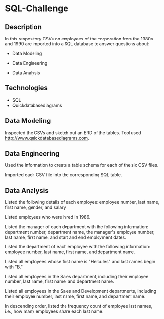 # SQL-Challenge

## Description

In this respository CSVs on employees of the corporation from the 1980s and 1990 are imported into a SQL database to answer questions about:

- Data Modeling

- Data Engineering

- Data Analysis

## Technologies

- SQL 
- Quickdatabasediagrams

## Data Modeling

Inspected the CSVs and sketch out an ERD of the tables. Tool used http://www.quickdatabasediagrams.com.

## Data Engineering


Used the information  to create a table schema for each of the six CSV files. 

Imported each CSV file into the corresponding SQL table.



## Data Analysis


Listed the following details of each employee: employee number, last name, first name, gender, and salary.


Listed employees who were hired in 1986.


Listed the manager of each department with the following information: department number, department name, the manager's employee number, last name, first name, and start and end employment dates.


Listed the department of each employee with the following information: employee number, last name, first name, and department name.


Listed all employees whose first name is "Hercules" and last names begin with "B."


Listed all employees in the Sales department, including their employee number, last name, first name, and department name.


Listed all employees in the Sales and Development departments, including their employee number, last name, first name, and department name.


In descending order, listed the frequency count of employee last names, i.e., how many employees share each last name.
